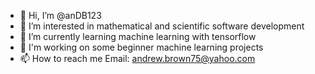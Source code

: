 - 👋 Hi, I’m @anDB123
- 👀 I’m interested in mathematical and scientific software development
- 🌱 I’m currently learning machine learning with tensorflow
- 💞️ I'm working on some beginner machine learning projects
- 📫 How to reach me Email: andrew.brown75@yahoo.com

<!---
anDB123/anDB123 is a ✨ special ✨ repository because its `README.md` (this file) appears on your GitHub profile.
You can click the Preview link to take a look at your changes.
--->
